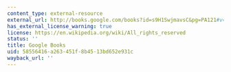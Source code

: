 ```yaml
---
content_type: external-resource
external_url: http://books.google.com/books?id=s9H1SwjmavsC&pg=PA121#v=onepage
has_external_license_warning: true
license: https://en.wikipedia.org/wiki/All_rights_reserved
status: ''
title: Google Books
uid: 58556416-a263-451f-8b45-13bd652e931c
wayback_url: ''
---
```

